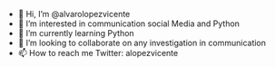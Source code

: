 - 👋 Hi, I’m @alvarolopezvicente
- 👀 I’m interested in communication social Media and Python
- 🌱 I’m currently learning Python
- 💞️ I’m looking to collaborate on any investigation in communication
- 📫 How to reach me Twitter: alopezvicente

<!---
alvarolopezvicente/alvarolopezvicente is a ✨ special ✨ repository because its `README.md` (this file) appears on your GitHub profile.
You can click the Preview link to take a look at your changes.
--->

